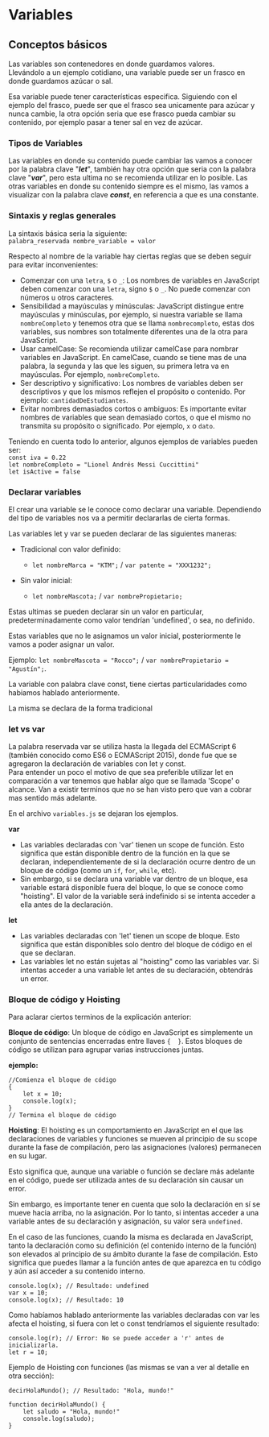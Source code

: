 # Variables

## Conceptos básicos
Las variables son contenedores en donde guardamos valores.  
Llevándolo a un ejemplo cotidiano, una variable puede ser un frasco en donde guardamos azúcar o sal.

Esa variable puede tener características especifica. Siguiendo con el ejemplo del frasco, puede ser que el frasco sea unicamente para azúcar y nunca cambie, la otra opción seria que ese frasco pueda cambiar su contenido, por ejemplo pasar a tener sal en vez de azúcar.

### Tipos de Variables

Las variables en donde su contenido puede cambiar las vamos a conocer por la palabra clave "***let***", también hay otra opción que seria con la palabra clave "***var***", pero esta ultima no se recomienda utilizar en lo posible.
Las otras variables en donde su contenido siempre es el mismo, las vamos a visualizar con la palabra clave ***const***, en referencia a que es una constante.

### Sintaxis y reglas generales

La sintaxis básica seria la siguiente:  
`palabra_reservada nombre_variable = valor`

Respecto al nombre de la variable hay ciertas reglas que se deben seguir para evitar inconvenientes:  
* Comenzar con una `letra`, `$` o `_`: Los nombres de variables en JavaScript deben comenzar con una `letra`, signo `$` o `_`. No puede comenzar con números u otros caracteres.
* Sensibilidad a mayúsculas y minúsculas: JavaScript distingue entre mayúsculas y minúsculas, por ejemplo, si nuestra variable se llama `nombreCompleto` y tenemos otra que se llama `nombrecompleto`, estas dos variables, sus nombres son totalmente diferentes una de la otra para JavaScript.
* Usar camelCase: Se recomienda utilizar camelCase para nombrar variables en JavaScript. En camelCase, cuando se tiene mas de una palabra, la segunda y las que les siguen, su primera letra va en mayúsculas. Por ejemplo, `nombreCompleto`.
* Ser descriptivo y significativo: Los nombres de variables deben ser descriptivos y que los mismos reflejen el propósito o contenido. Por ejemplo: `cantidadDeEstudiantes`.
* Evitar nombres demasiados cortos o ambiguos: Es importante evitar nombres de variables que sean demasiado cortos, o que el mismo no transmita su propósito o significado. Por ejemplo, `x` o `dato`.
  
Teniendo en cuenta todo lo anterior, algunos ejemplos de variables pueden ser:  
`const iva = 0.22`  
`let nombreCompleto = "Lionel Andrés Messi Cuccittini"`  
`let isActive = false`

### Declarar variables

El crear una variable se le conoce como declarar una variable. Dependiendo del tipo de variables nos va a permitir declararlas de cierta formas.  

Las variables let y var se pueden declarar de las siguientes maneras:  

* Tradicional con valor definido:
  * `let nombreMarca = "KTM";` / `var patente = "XXX1232";`

* Sin valor inicial:
  * `let nombreMascota;` / `var nombrePropietario;`

Estas ultimas se pueden declarar sin un valor en particular, predeterminadamente como valor tendrían 'undefined', o sea, no definido.  

Estas variables que no le asignamos un valor inicial, posteriormente le vamos a poder asignar un valor.

Ejemplo: `let nombreMascota = "Rocco";` / `var nombrePropietario = "Agustín";`.

La variable con palabra clave const, tiene ciertas particularidades como habiamos hablado anteriormente.

La misma se declara de la forma tradicional

### let vs var

La palabra reservada var se utiliza hasta la llegada del ECMAScript 6 (también conocido como ES6 o ECMAScript 2015), donde fue que se agregaron la declaración de variables con let y const.  
Para entender un poco el motivo de que sea preferible utilizar let en comparación a var tenemos que hablar algo que se llamada 'Scope' o alcance. Van a existir terminos que no se han visto pero que van a cobrar mas sentido más adelante.

En el archivo `variables.js` se dejaran los ejemplos.
  
**var**
* Las variables declaradas con 'var' tienen un scope de función. Esto significa que están disponible dentro de la función en la que se declaran, independientemente de si la declaración ocurre dentro de un bloque de código (como un `if`, `for`, `while`, etc).
* Sin embargo, si se declara una variable var dentro de un bloque, esa variable estará disponible fuera del bloque, lo que se conoce como "hoisting". El valor de la variable será indefinido si se intenta acceder a ella antes de la declaración.

**let**
* Las variables declaradas con 'let' tienen un scope de bloque. Esto significa que están disponibles solo dentro del bloque de código en el que se declaran.
* Las variables let no están sujetas al "hoisting" como las variables var. Si intentas acceder a una variable let antes de su declaración, obtendrás un error.


### Bloque de código y Hoisting

Para aclarar ciertos terminos de la explicación anterior:

**Bloque de código**: Un bloque de código en JavaScript es simplemente un conjunto de sentencias encerradas entre llaves `{  }`. Estos bloques de código se utilizan para agrupar varias instrucciones juntas.  
  
**ejemplo:**    
```
//Comienza el bloque de código
{
    let x = 10;
    console.log(x);
} 
// Termina el bloque de código
```

**Hoisting**: El hoisting es un comportamiento en JavaScript en el que las declaraciones de variables y funciones se mueven al principio de su scope durante la fase de compilación, pero las asignaciones (valores) permanecen en su lugar. 

Esto significa que, aunque una variable o función se declare más adelante en el código, puede ser utilizada antes de su declaración sin causar un error. 

Sin embargo, es importante tener en cuenta que solo la declaración en sí se mueve hacia arriba, no la asignación. Por lo tanto, si intentas acceder a una variable antes de su declaración y asignación, su valor sera `undefined`.  

En el caso de las funciones, cuando la misma es declarada en JavaScript, tanto la declaración como su definición (el contenido interno de la función) son elevados al principio de su ámbito durante la fase de compilación. Esto significa que puedes llamar a la función antes de que aparezca en tu código y aún así acceder a su contenido interno.

``` 
console.log(x); // Resultado: undefined
var x = 10;
console.log(x); // Resultado: 10
```
Como habíamos hablado anteriormente las variables declaradas con var les afecta el hoisting, si fuera con let o const tendríamos el siguiente resultado:

```
console.log(r); // Error: No se puede acceder a 'r' antes de inicializarla.
let r = 10;
```

Ejemplo de Hoisting con funciones (las mismas se van a ver al detalle en otra sección):

```
decirHolaMundo(); // Resultado: "Hola, mundo!"

function decirHolaMundo() {
    let saludo = "Hola, mundo!"
    console.log(saludo);
}
```










